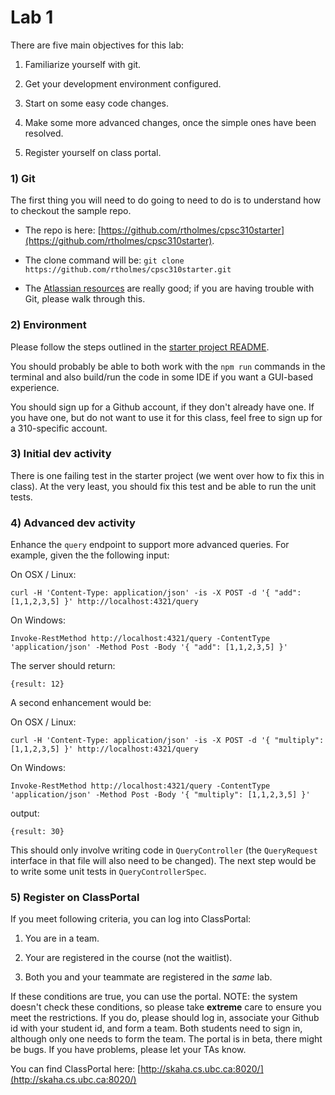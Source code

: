 # Lab 1

There are five main objectives for this lab:

1) Familiarize yourself with git.

2) Get your development environment configured.

3) Start on some easy code changes.

4) Make some more advanced changes, once the simple ones have been resolved.

5) Register yourself on class portal.

### 1) Git

The first thing you will need to do going to need to do is to understand how to checkout the sample repo. 

* The repo is here: [https://github.com/rtholmes/cpsc310starter](https://github.com/rtholmes/cpsc310starter).

* The clone command will be: ```git clone https://github.com/rtholmes/cpsc310starter.git```

* The [Atlassian resources](https://www.atlassian.com/git/tutorials/setting-up-a-repository) are really good; if you are having trouble with Git, please walk through this.

### 2) Environment

Please follow the steps outlined in the [starter project README](https://github.com/rtholmes/cpsc310starter/blob/master/README.md).

You should probably be able to both work with the ```npm run``` commands in the terminal and also build/run the code in some IDE if you want a GUI-based experience.

You should sign up for a Github account, if they don't already have one. If you have one, but do not want to use it for this class, feel free to sign up for a 310-specific account.


### 3) Initial dev activity

There is one failing test in the starter project (we went over how to fix this in class). At the very least, you should fix this test and be able to run the unit tests.


### 4) Advanced dev activity

Enhance the ```query``` endpoint to support more advanced queries. For example, given the the following input:

On OSX / Linux:
```
curl -H 'Content-Type: application/json' -is -X POST -d '{ "add": [1,1,2,3,5] }' http://localhost:4321/query
```
On Windows:
```
Invoke-RestMethod http://localhost:4321/query -ContentType 'application/json' -Method Post -Body '{ "add": [1,1,2,3,5] }'
```

The server should return:

```
{result: 12}
```

A second enhancement would be:

On OSX / Linux:
```
curl -H 'Content-Type: application/json' -is -X POST -d '{ "multiply": [1,1,2,3,5] }' http://localhost:4321/query
```
On Windows:
```
Invoke-RestMethod http://localhost:4321/query -ContentType 'application/json' -Method Post -Body '{ "multiply": [1,1,2,3,5] }'
```

output:

```
{result: 30}
```

This should only involve writing code in ```QueryController``` (the ```QueryRequest``` interface in that file will also need to be changed). The next step would be to write some unit tests in ```QueryControllerSpec```. 


### 5) Register on ClassPortal

If you meet following criteria, you can log into ClassPortal:

1) You are in a team.

2) Your are registered in the course (not the waitlist).

3) Both you and your teammate are registered in the _same_ lab.

If these conditions are true, you can use the portal. NOTE: the system doesn't check these conditions, so please take **extreme** care to ensure you meet the restrictions. If you do, please should log in, associate your Github id with your student id, and form a team. Both students need to sign in, although only one needs to form the team. The portal is in beta, there might be bugs. If you have problems, please let your TAs know.

You can find ClassPortal here: [http://skaha.cs.ubc.ca:8020/](http://skaha.cs.ubc.ca:8020/)







